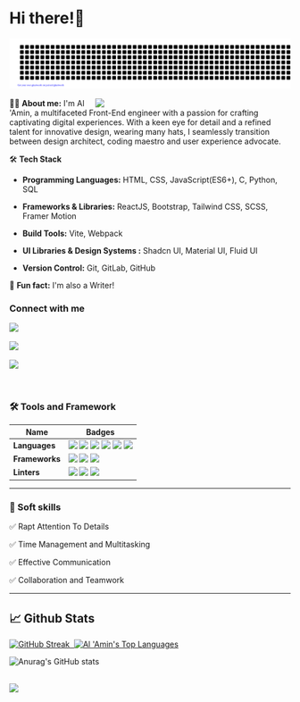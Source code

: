 # Hi there!👋

![gitartwork](gitartwork.svg)

<img src="https://raw.githubusercontent.com/MicaelliMedeiros/micaellimedeiros/master/image/computer-illustration.png" min-width="380px" max-width="400px" width="350px" align="right">

👩‍💻 <b>About me:</b> I'm Al 'Amin, a multifaceted Front-End engineer with a passion for crafting captivating digital experiences. With a keen eye for detail and a refined talent for innovative design, wearing many hats, I seamlessly transition between design architect, coding maestro and user experience advocate. 

🛠 <b>Tech Stack</b>

- **Programming Languages:** HTML, CSS, JavaScript(ES6+), C, Python, SQL

- **Frameworks & Libraries:** ReactJS, Bootstrap, Tailwind CSS, SCSS, Framer Motion

- **Build Tools:** Vite, Webpack

- **UI Libraries & Design Systems :** Shadcn UI, Material UI, Fluid UI

- **Version Control:** Git, GitLab, GitHub

🎈 <b>Fun fact:</b>  I'm also a Writer!

### Connect with me
<a href= "mailto: adalemo2000@gmail.com"><img src="https://img.shields.io/badge/Gmail-D14836?style=for-the-badge&logo=gmail&logoColor=white" /></a>

<a href="https://www.linkedin.com/in/al-amin-2b116623a/"><img src="https://img.shields.io/badge/LinkedIn-0077B5?style=for-the-badge&logo=linkedin&logoColor=white" /></a>

<a href="https://twitter.com/Muhdal_Amin"><img src="https://img.shields.io/badge/Twitter-1DA1F2?style=for-the-badge&logo=twitter&logoColor=white" /></a>

<!-- TOOLS AND FRAMEWORKS -->
<br>

### 🛠 Tools and Framework

Name | Badges
--- | --- 
**Languages**  |  <img src="https://img.shields.io/badge/JavaScript-323330?style=for-the-badge&logo=javascript&logoColor=F7DF1E" /> <img src="https://img.shields.io/badge/CSS3-1572B6?style=for-the-badge&logo=css3&logoColor=white" /> <img src="https://img.shields.io/badge/Sass-CC6699?style=for-the-badge&logo=sass&logoColor=white" /> <img src="https://img.shields.io/badge/HTML5-E34F26?style=for-the-badge&logo=html5&logoColor=white" /> <img src="https://img.shields.io/badge/Python-3776AB?style=for-the-badge&logo=python&logoColor=white" /> <img src="https://img.shields.io/badge/C-00599C?style=for-the-badge&logo=c&logoColor=white" />
**Frameworks** | <img src="https://img.shields.io/badge/React-20232A?style=for-the-badge&logo=react&logoColor=61DAFB" /> <img src="https://img.shields.io/badge/Bootstrap-563D7C?style=for-the-badge&logo=bootstrap&logoColor=white" /> <img src="https://img.shields.io/badge/Webpack-8DD6F9?style=for-the-badge&logo=Webpack&logoColor=white" /> 
**Linters**  | <img src="https://img.shields.io/badge/eslint-3A33D1?style=for-the-badge&logo=eslint&logoColor=white" /> <img src="https://img.shields.io/badge/stylelint-000?style=for-the-badge&logo=stylelint&logoColor=white" /> <img src="https://img.shields.io/badge/prettier-1A2C34?style=for-the-badge&logo=prettier&logoColor=F7BA3E" />
</p>

<hr>

### 👔 Soft skills

✅ Rapt Attention To Details

✅ Time Management and Multitasking

✅ Effective Communication

✅ Collaboration and Teamwork

<hr>

## 📈 Github Stats
  
[![GitHub Streak](https://streak-stats.demolab.com/?user=DenverCoder1)](https://git.io/streak-stats)<a href="https://github.com/SubhamRaoniar28/github-readme-stats"> &nbsp;<img alt="Al 'Amin's Top Languages" src="https://github-readme-stats.vercel.app/api/top-langs/?username=Muhdal-Amin&langs_count=8&count_private=true&layout=compact&theme=omni&hide_border=true&bg_color=0D1117"/></a>

![Anurag's GitHub stats](https://github-readme-stats.vercel.app/api?username=Muhdal-Amin&theme=omni&show_icons=true) 

  <br/>
 
 <a href="https://github.com/Meghna-DAS/github-profile-views-counter">
    <img src="https://komarev.com/ghpvc/?username=Muhdal-Amin">
</a>


